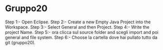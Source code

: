 # Gruppo20

Step 1:- Open Eclipse.
Step 2:- Create a new Empty Java Project into the Workspace.
Step 3:- Select General and then Project.
Step 4:- Write the project Name.
Step 5:- ora clicca sul  source folder and scegli import and poi general and file system.
Step 6:- Choose la cartella dove hai pullato tutto da git (gruppo20).


